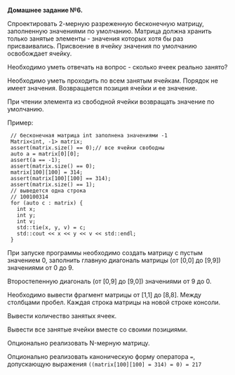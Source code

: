 **Домашнее задание №6.**

Спроектировать 2-мерную разреженную бесконечную матрицу, заполненную значениями по
умолчанию. Матрица должна хранить только занятые элементы - значения которых хотя бы раз
присваивались. Присвоение в ячейку значения по умолчанию освобождает ячейку.

Необходимо уметь отвечать на вопрос - сколько ячеек реально занято?

Необходимо уметь проходить по всем занятым ячейкам. Порядок не имеет значения. Возвращается
позиция ячейки и ее значение.

При чтении элемента из свободной ячейки возвращать значение по умолчанию.

Пример:
 ```
  // бесконечная матрица int заполнена значениями -1
  Matrix<int, -1> matrix;
  assert(matrix.size() == 0);// все ячейки свободны
  auto a = matrix[0][0];
  assert(a == -1);
  assert(matrix.size() == 0);
  matrix[100][100] = 314;
  assert(matrix[100][100] == 314);
  assert(matrix.size() == 1);
  // выведется одна строка
  // 100100314
  for (auto c : matrix) {
    int x;
    int y;
    int v;
    std::tie(x, y, v) = c;
    std::cout << x << y << v << std::endl;
  }
 ```

 При запуске программы необходимо создать матрицу с пустым значением 0, заполнить главную
диагональ матрицы (от [0,0] до [9,9]) значениями от 0 до 9.

Второстепенную диагональ (от [0,9] до [9,0]) значениями от 9 до 0.

Необходимо вывести фрагмент матрицы от [1,1] до [8,8]. Между столбцами пробел. Каждая строка матрицы на новой строке консоли.

Вывести количество занятых ячеек.

Вывести все занятые ячейки вместе со своими позициями.

Опционально реализовать N-мерную матрицу.

Опционально реализовать каноническую форму оператора `=`, допускающую выражения
`((matrix[100][100] = 314) = 0) = 217`